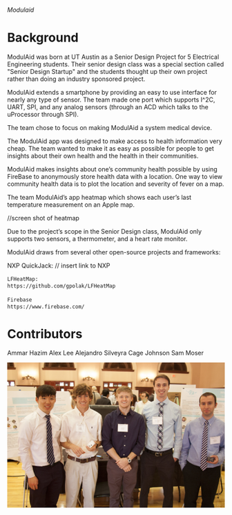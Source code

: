 ###### Modulaid

# Background
ModulAid was born at UT Austin as a Senior Design Project for 5 Electrical Engineering students. Their senior design class was a special section called "Senior Design Startup" and the students thought up their own project rather than doing an industry sponsored project.

ModulAid extends a smartphone by providing an easy to use interface for nearly any type of sensor. The team made one port which supports I^2C, UART, SPI, and any analog sensors (through an ACD which talks to the uProcessor through SPI). 

The team chose to focus on making ModulAid a system medical device.

The ModulAid app was designed to make access to health information very cheap. The team wanted to make it as easy as possible for people to get insights about their own health and the health in their communities. 

ModulAid makes insights about one’s community health possible by using FireBase to anonymously store health data with a location. One way to view community health data is to plot the location and severity of fever on a map. 

The team ModulAid’s app heatmap which shows each user’s last temperature measurement on an Apple map. 

//screen shot of heatmap

Due to the project’s scope in the Senior Design class, ModulAid only supports two sensors, a thermometer, and a heart rate monitor. 


ModulAid draws from several other open-source projects and frameworks:

NXP QuickJack:
// insert link to NXP

	LFHeatMap:
	https://github.com/gpolak/LFHeatMap

	Firebase
	https://www.firebase.com/


# Contributors 
Ammar Hazim
Alex Lee
Alejandro Silveyra
Cage Johnson
Sam Moser

![alt tag](images/team.jpg)

